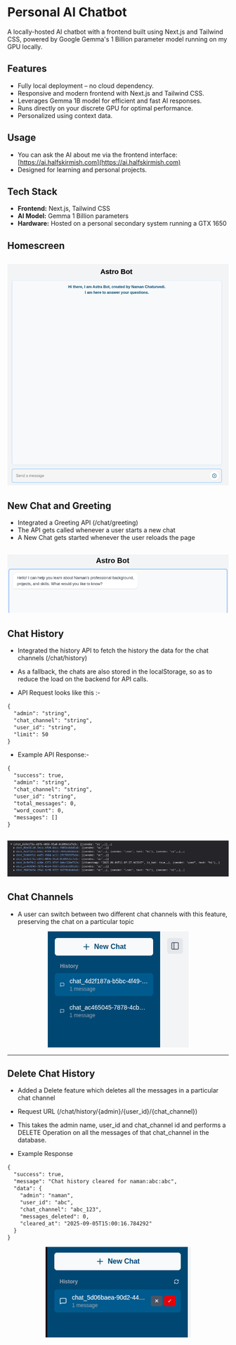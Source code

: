 # Personal AI Chatbot

A locally-hosted AI chatbot with a frontend built using Next.js and Tailwind CSS, powered by Google Gemma's 1 Billion parameter model running on my GPU locally.

## Features

- Fully local deployment – no cloud dependency.
- Responsive and modern frontend with Next.js and Tailwind CSS.
- Leverages Gemma 1B model for efficient and fast AI responses.
- Runs directly on your discrete GPU for optimal performance.
- Personalized using context data.

## Usage

- You can ask the AI about me via the frontend interface: [https://ai.halfskirmish.com](https://ai.halfskirmish.com)
- Designed for learning and personal projects.

## Tech Stack

- **Frontend:** Next.js, Tailwind CSS
- **AI Model:** Gemma 1 Billion parameters
- **Hardware:** Hosted on a personal secondary system running a GTX 1650

## Homescreen

![UI](/images/ui.png)
---

## New Chat and Greeting

- Integrated a Greeting API (/chat/greeting)
- The API gets called whenever a user starts a new chat
- A New Chat gets started whenever the user reloads the page
  
![New Chat](/images/greeting.png)
---

## Chat History

- Integrated the history API to fetch the history the data for the chat channels
(/chat/history)
- As a fallback, the chats are also stored in the localStorage, so as to reduce the load on the backend for API calls.

- API Request looks like this :-

```
{
  "admin": "string",
  "chat_channel": "string",
  "user_id": "string",
  "limit": 50
}
```

- Example API Response:-
```
{
  "success": true,
  "admin": "string",
  "chat_channel": "string",
  "user_id": "string",
  "total_messages": 0,
  "word_count": 0,
  "messages": []
}
```


   ![Chat History](/images/ChatHistory.png)
  ---

## Chat Channels

- A user can switch between two different chat channels with this feature, preserving the chat on a particular topic
  
<p align="center">
  <img src="/images/ChatChannel.png" alt="Chat History" />
</p>


---

## Delete Chat History
- Added a Delete feature which deletes all the messages in a particular chat channel

- Request URL
(/chat/history/{admin}/{user_id}/{chat_channel})

- This takes the admin name, user_id and chat_channel id and performs a DELETE Operation on all the messages of that chat_channel in the database.

- Example Response
```
{
  "success": true,
  "message": "Chat history cleared for naman:abc:abc",
  "data": {
    "admin": "naman",
    "user_id": "abc",
    "chat_channel": "abc_123",
    "messages_deleted": 0,
    "cleared_at": "2025-09-05T15:00:16.784292"
  }
}
```

<p align="center">
  <img src="/images/delete_feature.png" alt="Delete Chat" />
</p>

